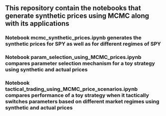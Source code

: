 ## This repository contain the notebooks that generate synthetic prices using MCMC along with its applications

### Notebook **mcmc_synthetic_prices.ipynb** generates the synthetic prices for SPY as well as for different regimes of SPY </br>
### Notebook **param_selection_using_MCMC_prices.ipynb** compares parameter selection mechanism for a toy strategy using synthetic and actual prices </br>
### Notebook **tactical_trading_using_MCMC_price_scenarios.ipynb** compares performance of a toy strategy when it tactically switches parameters based on different market regimes using synthetic and actual prices
  
